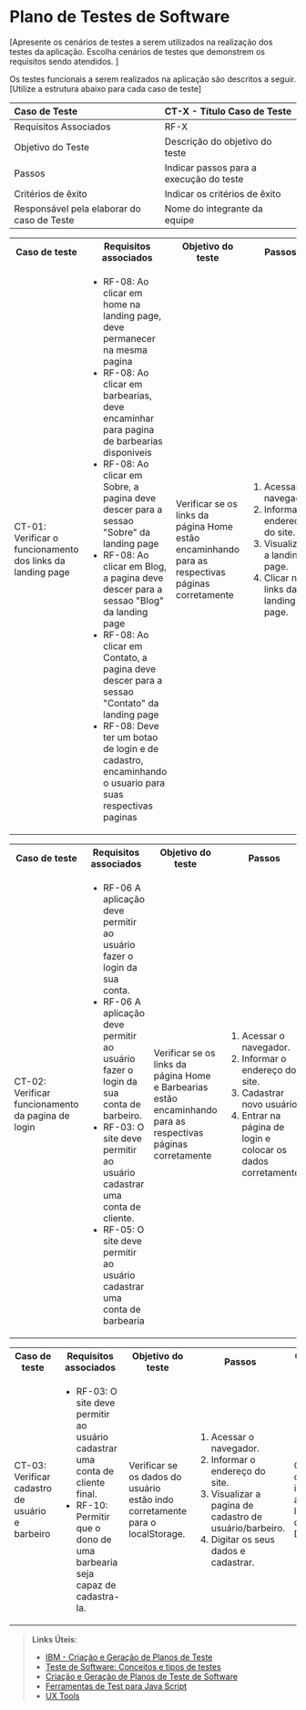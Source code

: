 # Plano de Testes de Software

[Apresente os cenários de testes a serem utilizados na realização dos testes da aplicação. Escolha cenários de testes que demonstrem os requisitos sendo atendidos. ]

Os testes funcionais a serem realizados na aplicação são descritos a seguir. [Utilize a estrutura abaixo para cada caso de teste]

|Caso de Teste    | CT-X - Título Caso de Teste |
|:---|:---|
| Requisitos Associados | RF-X |
| Objetivo do Teste | Descrição do objetivo do teste |
| Passos | Indicar passos para a execução do teste |
| Critérios de êxito | Indicar os critérios de êxito  |
| Responsável pela elaborar do caso de Teste | Nome do integrante da equipe |

<table>
 <tr>
  <th>Caso de teste</th>
  <th>Requisitos associados</th>
  <th>Objetivo do teste</th>
  <th>Passos</th>
  <th>Critérios de êxito</th>
  <th>Responsável</th>
 </tr>
 <tr>
  <td>CT-01: Verificar o funcionamento dos links da landing page</td>
  <td>
   <ul>
    <li>RF-08:	Ao clicar em home na landing page, deve permanecer na mesma pagina </li>
    <li>RF-08:	Ao clicar em barbearias, deve encaminhar para pagina de barbearias disponiveis </li>
    <li>RF-08:	Ao clicar em Sobre, a pagina deve descer para a sessao "Sobre" da landing page </li>
    <li>RF-08:	Ao clicar em Blog, a pagina deve descer para a sessao "Blog" da landing page </li>
    <li>RF-08:	Ao clicar em Contato, a pagina deve descer para a sessao "Contato" da landing page </li>
    <li>RF-08:	Deve ter um botao de login e de cadastro, encaminhando o usuario para suas respectivas paginas </li>
   </ul>
  </td>
  <td>Verificar se os links da página Home estão encaminhando para as respectivas páginas corretamente</td>
  <td>
   <ol>
    <li>Acessar o navegador.</li>
    <li>Informar o endereço do site.</li>
    <li>Visualizar a landing page.</li>
    <li>Clicar nos links da landing page.</li>
   </ol>
   </td>
  <td>Todos os links da página Home devem encaminhar os usuários para as páginas descritas.</td>
  <td>Pedro</td>
 </tr>
</table>

<table>
 <tr>
  <th>Caso de teste</th>
  <th>Requisitos associados</th>
  <th>Objetivo do teste</th>
  <th>Passos</th>
  <th>Critérios de êxito</th>
  <th>Responsável</th>
 </tr>
 <tr>
  <td>CT-02: Verificar funcionamento da pagina de login </td>
  <td>
   <ul>
   <li>RF-06	A aplicação deve permitir ao usuário fazer o login da sua conta. </li>
   <li>RF-06	A aplicação deve permitir ao usuário fazer o login da sua conta de barbeiro. </li>
    <li>RF-03:	O site deve permitir ao usuário cadastrar uma conta de cliente. </li>
   <li>RF-05:	O site deve permitir ao usuário cadastrar uma conta de barbearia </li>
   </ul>
  </td>
  <td>Verificar se os links da página Home e Barbearias estão encaminhando para as respectivas páginas corretamente</td>
  <td>
   <ol>
    <li>Acessar o navegador.</li>
    <li>Informar o endereço do site.</li>
    <li>Cadastrar novo usuário.</li>
    <li>Entrar na página de login e colocar os dados corretamente.</li>
   </ol>
   </td>
  <td>O usuário sera encaminhado para página feed com os dados cadastrados.</td>
  <td>Felipe</td>
 </tr>
</table>

<table>
  <tr>
  <th>Caso de teste</th>
  <th>Requisitos associados</th>
  <th>Objetivo do teste</th>
  <th>Passos</th>
  <th>Critérios de êxito</th>
  <th>Responsável</th>
 </tr>
 <td>CT-03: Verificar cadastro de usuário e barbeiro</td>
  <td>
   <ul>
   <li>RF-03:	O site deve permitir ao usuário cadastrar uma conta de cliente final.</li>
   <li>RF-10:	Permitir que o dono de uma barbearia seja capaz de cadastra-la. </li>
   </ul>
  </td>
  <td>Verificar se os dados do usuário estão indo corretamente para o localStorage.</td>
  <td>
   <ol>
    <li>Acessar o navegador.</li>
    <li>Informar o endereço do site.</li>
    <li>Visualizar a pagina de cadastro de usuário/barbeiro.</li>
    <li>Digitar os seus dados e cadastrar.</li>
   </ol>
   </td>
  <td>Os dados do usuário irão aparecer no localStorage dentro do Devtools.</td>
  <td>Lucas</td>
 </tr>
</table>


 
> **Links Úteis**:
> - [IBM - Criação e Geração de Planos de Teste](https://www.ibm.com/developerworks/br/local/rational/criacao_geracao_planos_testes_software/index.html)
> -  [Teste de Software: Conceitos e tipos de testes](https://blog.onedaytesting.com.br/teste-de-software/)
> - [Criação e Geração de Planos de Teste de Software](https://www.ibm.com/developerworks/br/local/rational/criacao_geracao_planos_testes_software/index.html)
> - [Ferramentas de Test para Java Script](https://geekflare.com/javascript-unit-testing/)
> - [UX Tools](https://uxdesign.cc/ux-user-research-and-user-testing-tools-2d339d379dc7)
